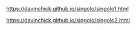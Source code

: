 https://davinchick.github.io/singolo/singolo1.html

https://davinchick.github.io/singolo/singolo2.html
